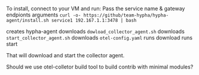 To install, connect to your VM and run:
Pass the service name & gateway endpionts arguments
`curl -o- https://github/team-hypha/hypha-agent/install.sh service1 192.167.1.1:3478 | bash`

creates hypha-agent
downloads `dowload_collector_agent.sh`
downloads `start_collector_agent.sh`
downloads `otel-config.yaml`
runs download
runs start

That will download and start the collector agent.

Should we use otel-colletor build tool to build contrib with minimal modules?
